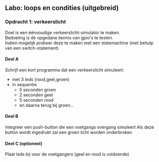 ## Labo: loops en condities (uitgebreid)

### Opdracht 1: verkeerslicht

Doel is een éénvoudige verkeerslicht-simulator te maken.  
Bedoeling is de opgedane kennis van gpio's te testen.  
Indien mogelijk probeer deze  te maken met een statemachine (met behulp van een switch-statement)

#### Deel A

Schrijf een kort programma dat een verkeerslicht simuleert:

* met 3 leds (rood,geel,groen)
* in sequentie
     * 5 seconden groen
     * 2 seconden geel
     * 5 seconden rood
     * en daarna terug bij groen...

#### Deel B

Integreer een push-button die een voetgangs overgang simuleert
Als deze button wordt ingedrukt zal een groen licht worden onderbroken

#### Deel C (optioneel)

Plaat leds bij voor de voetgangers (geel en rood is voldoende)
